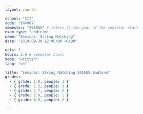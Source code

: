 ```yaml
---
layout: course

school: "CIT"
code: "IN4967"
semester: "2019SS" # refers to the year of the semester start
exam_type: "endterm"
name: "Seminar: String Matching"
date: "2019-09-30 12:00:00 +0100"

ects: 3
hours: 2.0 # semester hours
mode: "written"
lang: "en"

title: "Seminar: String Matching 2019SS Endterm"
grades:
  - { grade: 1.0, people: 3 }
  - { grade: 1.3, people: 3 }
  - { grade: 1.7, people: 2 }
  - { grade: 2.0, people: 1 }
  - { grade: 6.0, people: 2 }

---
```



